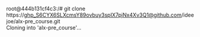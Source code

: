 root@444b131cf4c3:/# git clone https://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@github.com/ideejoe/alx-pre_course.git                   
Cloning into 'alx-pre_course'...

